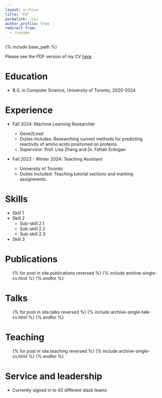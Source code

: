 ```yaml
---
layout: archive
title: "CV"
permalink: /cv/
author_profile: true
redirect_from:
  - /resume
---
```


{% include base_path %}

Please see the PDF version of my CV [here](https://github.kworathur.io/files/cv.pdf)

Education
======

* B.S. in Computer Science, University of Toronto, 2020-2024

Experience
======
* Fall 2024: Machine Learning Researcher
  * Gene2Lead
  * Duties includes: Researching current methods for predicting reactivity of amino acids positioned on proteins.
  * Supervisor: Prof. Lisa Zhang and Dr. Fettah Erdogan

* Fall 2023 - Winter 2024: Teaching Assistant
  * University of Toronto
  * Duties included: Teaching tutorial sections and marking assignments.
  
Skills
======
* Skill 1
* Skill 2
  * Sub-skill 2.1
  * Sub-skill 2.2
  * Sub-skill 2.3
* Skill 3

Publications
======
  <ul>{% for post in site.publications reversed %}
    {% include archive-single-cv.html %}
  {% endfor %}</ul>
  
Talks
======
  <ul>{% for post in site.talks reversed %}
    {% include archive-single-talk-cv.html  %}
  {% endfor %}</ul>
  
Teaching
======
  <ul>{% for post in site.teaching reversed %}
    {% include archive-single-cv.html %}
  {% endfor %}</ul>
  
Service and leadership
======
* Currently signed in to 43 different slack teams
